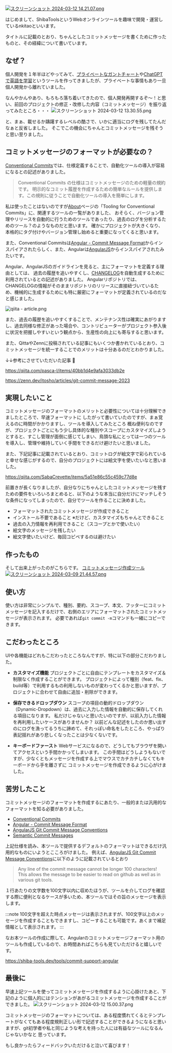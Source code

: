 
[![スクリーンショット 2024-03-12 14.21.07.png](https://qiita-image-store.s3.ap-northeast-1.amazonaws.com/0/237628/5a897259-54d1-d321-19f9-11ad04d7181c.png)](https://shiba-tools.dev/)

はじめまして、ShibaToolsというWebオンラインツールを趣味で開発・運営しているnkitaoといいます。

タイトルに記載のとおり、ちゃんとしたコミットメッセージを書くために作ったものと、その経緯について書いています。

## なぜ？

個人開発を１年半ほどやってみて、[プライベートなガントチャート](https://qiita.com/nkitao/items/cd70fc8f0fbc0983ec69)や[ChatGPTで英語を学習](https://qiita.com/nkitao/items/a5f11b75c9033b75d34b)というツールを作ってきましたが、プライベートな事情もあり一旦個人開発から離れていました。

なんやかんやあり、もろもろ落ち着いてきたので、個人開発再開するぞ〜！と思い、前回のプロジェクトの修正・改修した内容（コミットメッセージ）を振り返ってみたところ・・・
![スクリーンショット 2024-03-12 13.30.55.png](https://qiita-image-store.s3.ap-northeast-1.amazonaws.com/0/237628/4dd8f7f2-6889-8350-9ca1-ca49b4ec5bcd.png)

と、まぁ、載せるか躊躇するレベルの酷さで、いかに適当にログを残してたんだなぁと反省しました。
そこでこの機会にちゃんとコミットメッセージを残そうと思い至りました。

## コミットメッセージのフォーマットが必要なの？
[Conventional Commits](https://www.conventionalcommits.org/en/v1.0.0/)では、仕様定義することで、自動化ツールの導入が容易になるとの記述がありました。
>Conventional Commits の仕様はコミットメッセージのための軽量の規約です。 明示的なコミット履歴を作成するための簡単なルールを提供します。この規則に従うことで自動化ツールの導入を簡単にします。

私は使ったことはないのですが[About](https://www.conventionalcommits.org/en/about/)ページの「Tooling for Conventional Commits」に、関連するツールの一覧がありました、
おそらく、バージョン管理やリリースを自動的に行うためのツールであったり、過去のログを分析するためのツール？のようなものだと思います。
確かにプロジェクトが大きくなり、本格的にタグ付けやバージョン管理し始めると重要になってくると思います。


また、Conventional Commitsは[Angular - Commit Message Format](https://github.com/angular/angular/blob/main/CONTRIBUTING.md#commit-message-header)からインスパイアされたらしく、また、Angularは[AngularJS](https://docs.google.com/document/d/1QrDFcIiPjSLDn3EL15IJygNPiHORgU1_OOAqWjiDU5Y/edit#heading=h.uyo6cb12dt6w)からインスパイアされたみたいです。

Angular、AngularJSのガイドラインを見ると、主にフォーマットを定義する理由としては、
過去の履歴を追いやすくし、[CHANGELOG](https://github.com/angular/angular/blob/22b96b96902e1a42ee8c5e807720424abad3082a/CHANGELOG.md)を自動生成するために利用されているとの記述がありました。
Angularリポジトリでは、CHANGELOGの情報がそのままリポジトリのリリースに直接紐づいているため、機械的に生成するためにも特に厳密にフォーマットが定義されているのだなと感じました。

![qiita - article.png](https://qiita-image-store.s3.ap-northeast-1.amazonaws.com/0/237628/65dd3359-e2c1-9f5a-d34b-d6b090e200ef.png)

また、過去の履歴を追いやすくすることで、メンテナンス性は確実にあがりますし、過去同様な修正があった場合や、コントリビューターがプロジェクト参入後に状況を把握しやすいという観点から、生産性の向上にも寄与すると思います。

また、QittaやZennに投稿されている記事にもいくつか書かれているとおり、コミットメッセージを統一することでのメリットは十分あるのだとわかりました。

↓↓参考にさせていただいた記事 :bow: 

https://qiita.com/pasca-l/items/40bb1d4e9afa3033db2e

https://zenn.dev/itosho/articles/git-commit-message-2023


## 実現したいこと
コミットメッセージのフォーマットのメリットと必要性については十分理解できましたところで、早速フォーマットに
したがって書いていたのですが、まぁ覚えるのに時間がかかりますし、ツールを導入してみたところ
概ね便利なのですが、プロジェクトごとにもう少し具体的な種別やスコープにカスタマイズしようとすると、すこし管理が面倒に感じてしまい、鳥頭な私にとっては一つのツールを導入し、管理や維持していく手間をできるだけ避けたいと思いました。

また、下記記事に記載されているとおり、コミットログが絵文字で彩られていると幸せな感じがするので、自分のプロジェクトには絵文字を使いたいなと思いました。

https://qiita.com/SabaCrevette/items/5a51e86c55c459c77d8e


前置きが長くなりましたが、自分なりにちゃんとしたコミットメッセージを残すための要件をいろいろまとめると、以下のような本当に自分だけにマッチしそうな条件になってしまったので、自分でツールを作ることに決めました。
* フォーマットされたコミットメッセージが作成できること
* インストール不要であること
※だけど、カスタマイズもちゃんとできること
* 過去の入力情報を再利用できること（スコープとかで使いたい）
* 絵文字のメッセージを残したい
* 絵文字使いたいけど、毎回コピペするのは避けたい


## 作ったもの
そして出来上がったのがこちらです。
[コミットメッセージ作成ツール](https://shiba-tools.dev/tools/commit-support-original)
[![スクリーンショット 2024-03-09 21.44.57.png](https://qiita-image-store.s3.ap-northeast-1.amazonaws.com/0/237628/ab0e1376-5ac4-9cf2-e825-aa70d1988af7.png)](https://shiba-tools.dev/tools/commit-support-original)


## 使い方
使い方は非常にシンプルで、種別、要約、スコープ、本文、フッターにコミットメッセージを記入するだけで、右側のエリアにフォーマットされたコミットメッセージが表示されます。
必要であれば`git commit -m`コマンドも一緒にコピーできます。

## こだわったところ
UIや各機能はどれもこだわったところなんですが、特に以下の部分こだわりました。
* **カスタマイズ機能**
プロジェクトごとに自由にテンプレートをカスタマイズ＆制限なく作成することができます。
プロジェクトによって種別（feat、fix、build等）で利用するもの利用しないものが変わってくるかと思いますが、プロジェクトに合わせて自由に追加・削除ができます。

* **保存できるドロップダウン** 
スコープの項目の動的ドロップダウン（Dynamic-Dropdown）は、過去に入力した情報を自動的に保存してくれる項目になります。
私だけじゃないと思いたいのですが、以前入力した情報を再利用したいケースがありませんか？
以前どんな記述をしたのか思い出すのにログを漁ってるうちに諦めて、それっぽい命名をしたところ、やっぱり表記揺れがあり悲しくなったことは少なくないです。

* **キーボードファースト**
Webサービスになるので、どうしてもブラウザを開いてアクセスという手間かかってしまいます。
この手間はどうしようもないですが、少なくともメッセージを作成する上でマウスでカチカチしなくてもキーボードから手を離さずに
コミットメッセージを作成できるように心がけました。

## 苦労したこと
コミットメッセージのフォーマットを作成するにあたり、一般的または汎用的なフォーマットを知る必要がありました。
* [Conventional Commits](https://www.conventionalcommits.org/en/v1.0.0-beta.4/)
* [Angular - Commit Message Format](https://github.com/angular/angular/blob/68a6a07/CONTRIBUTING.md#commit)
* [AngularJS Git Commit Message Conventions](https://docs.google.com/document/d/1QrDFcIiPjSLDn3EL15IJygNPiHORgU1_OOAqWjiDU5Y/edit#heading=h.uyo6cb12dt6w)
* [Semantic Commit Messages](https://gist.github.com/joshbuchea/6f47e86d2510bce28f8e7f42ae84c716)

上記仕様を読み、本ツールで提供するデフォルトのフォーマットはできるだけ汎用的なものにいようとこころがけました。
例えば、[AngularJS Git Commit Message Conventions](https://docs.google.com/document/d/1QrDFcIiPjSLDn3EL15IJygNPiHORgU1_OOAqWjiDU5Y/edit#heading=h.uyo6cb12dt6w)に以下のように記載されているとおり
> Any line of the commit message cannot be longer 100 characters! This allows the message to be easier to read on github as well as in various git tools.

１行あたりの文字数を100文字以内に収めたほうが、ツールを介してログを確認する際に便利となるケースが多いため、本ツールではその旨のメッセージを表示します。

:::note
100文字を超えた時点メッセージは表示されますが、100文字以上のメッセージを作成することもできますし、コピーすることも可能です。あくまで補足情報として表示されます。
:::

なお本ツールの作成に際して、Angularのコミットメッセージフォーマット用のツールも作成しているので、お時間あればこちらも見ていただけると嬉しいです。

https://shiba-tools.dev/tools/commit-support-angular


## 最後に
早速上記ツールを使ってコミットメッセージを作成するように心掛けたあと、下記のように個人的にはテンションがあがるコミットメッセージを作成することができました。
![スクリーンショット 2024-03-12 15.00.37.png](https://qiita-image-store.s3.ap-northeast-1.amazonaws.com/0/237628/2a0069f6-31cb-d17c-5510-7439c4646a3d.png)

コミットメッセージのフォーマットについては、ある程度慣れてくるとテンプレートがなくてもある程度規則正しい形で記述することができるようになると思いますが、git初学者や私と同じような考えを持った人には有益なツールになるんじゃないかなと
思っています。


もし良かったらフィードバックいただけると泣いて喜びます！